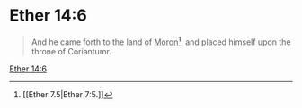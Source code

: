 # Ether 14:6

> And he came forth to the land of <u>Moron</u>[^a], and placed himself upon the throne of Coriantumr.

[Ether 14:6](https://www.churchofjesuschrist.org/study/scriptures/bofm/ether/14?lang=eng&id=p6#p6)


[^a]: [[Ether 7.5|Ether 7:5.]]
